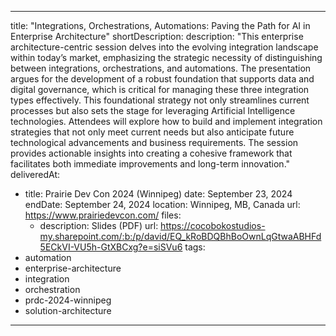 ---

title: "Integrations, Orchestrations, Automations: Paving the Path for AI in Enterprise Architecture" 
shortDescription: 
description: "This enterprise architecture-centric session delves into the evolving integration landscape within today’s market, emphasizing the strategic necessity of distinguishing between integrations, orchestrations, and automations. The presentation argues for the development of a robust foundation that supports data and digital governance, which is critical for managing these three integration types effectively. This foundational strategy not only streamlines current processes but also sets the stage for leveraging Artificial Intelligence technologies. Attendees will explore how to build and implement integration strategies that not only meet current needs but also anticipate future technological advancements and business requirements. The session provides actionable insights into creating a cohesive framework that facilitates both immediate improvements and long-term innovation."
deliveredAt:
- title: Prairie Dev Con 2024 (Winnipeg)
  date: September 23, 2024
  endDate: September 24, 2024
  location: Winnipeg, MB, Canada
  url: https://www.prairiedevcon.com/
  files:
  - description: Slides (PDF)
    url: https://cocobokostudios-my.sharepoint.com/:b:/p/david/EQ_kRoBDQBhBoOwnLqGtwaABHFd5ECkVI-VU5h-GtXBCxg?e=siSVu6
tags:
- automation
- enterprise-architecture
- integration
- orchestration
- prdc-2024-winnipeg
- solution-architecture

---